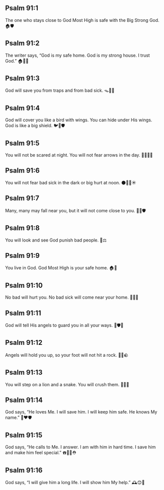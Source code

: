 ## Psalm 91:1
The one who stays close to God Most High is safe with the Big Strong God. 🏠🛡️
## Psalm 91:2
The writer says, “God is my safe home. God is my strong house. I trust God.” 🏠💪🙏
## Psalm 91:3
God will save you from traps and from bad sick. 🪤🚫🤒
## Psalm 91:4
God will cover you like a bird with wings. You can hide under His wings. God is like a big shield. 🐦🪽🛡️
## Psalm 91:5
You will not be scared at night. You will not fear arrows in the day. 🌙😌🌞🏹
## Psalm 91:6
You will not fear bad sick in the dark or big hurt at noon. 🌑🚫🤒☀️
## Psalm 91:7
Many, many may fall near you, but it will not come close to you. 🙅‍♀️🛡️
## Psalm 91:8
You will look and see God punish bad people. 👀⚖️
## Psalm 91:9
You live in God. God Most High is your safe home. 🏠🙏
## Psalm 91:10
No bad will hurt you. No bad sick will come near your home. 🚫😈🏡
## Psalm 91:11
God will tell His angels to guard you in all your ways. 👼🛡️🚶
## Psalm 91:12
Angels will hold you up, so your foot will not hit a rock. 👼👐🪨
## Psalm 91:13
You will step on a lion and a snake. You will crush them. 🦁🐍👣
## Psalm 91:14
God says, “He loves Me. I will save him. I will keep him safe. He knows My name.” 💬❤️🛡️
## Psalm 91:15
God says, “He calls to Me. I answer. I am with him in hard time. I save him and make him feel special.” ☎️💬🤝⛑️
## Psalm 91:16
God says, “I will give him a long life. I will show him My help.” 🕰️😊🛟
